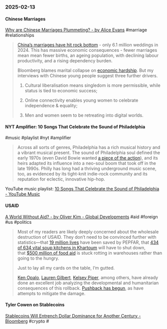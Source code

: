 ### 2025-02-13

#### Chinese Marriages
[Why are Chinese Marriages Plummeting? - by Alice Evans](https://www.ggd.world/p/why-are-chinese-marriages-plummeting) #marriage #relationships 

> [China’s marriages have hit rock bottom](https://www.bloomberg.com/news/articles/2025-02-10/china-marriages-fall-to-record-low-as-demographic-crisis-deepens?embedded-checkout=true) - only 6.1 million weddings in 2024. This has massive economic consequences - fewer marriages mean mean fewer births, an ageing population, with declining labour productivity, and a rising dependency burden.
> 
> Bloomberg blames marital collapse on [economic hardship](https://www.bloomberg.com/news/articles/2025-02-10/china-marriages-fall-to-record-low-as-demographic-crisis-deepens?embedded-checkout=true). But my interviews with Chinese young people suggest three further drivers.
> 
> 1. Cultural liberalisation means singledom is more permissible, while status is tied to economic success;
>     
> 2. Online connectivity enables young women to celebrate independence & equality;
>     
> 3. Men and women seem to be retreating into digital worlds.

#### NYT Amplifier: 10 Songs That Celebrate the Sound of Philadelphia
#music #playlist #nyt #amplifier 

> Across all sorts of genres, Philadelphia has a rich musical history and a vibrant musical present. The sound of Philadelphia soul defined the early 1970s (even David Bowie wanted [a piece of the action](https://nl.nytimes.com/f/a/2FjRjVb-na1eYg094bBq4w~~/AAAAARA~/HiKajK7ZfiVrIzi1jP6cMPQAqX74TSem2JGkOYD4q7elPp49qQ_Xwp3OyDAhYF_998muLfKqF-r0AyScE2vGSZdvIDwbUP24iDd_ZjTlG7X4MCKBOP2LY3glX53MGBigBIPs0zyftB9_KKXbN-ccoD2SBb33OznsnrYwBB9_IHhURMTpgabCj8S3nKjfuML-APrwpIqtCzg_hkVnGrxT3lIrYABfpvMRoIdzQoLoHfYBXcpUIlaotEpfSPAhCA79jAdBBBTzKXOdKdKPHmuwl7OjP_xHTF-s6KIxrm2e_fDlw8kJiTHlXxKwZRrLxkPgMiESS_tLGmeXWwuFX7jY7g~~)), and its heirs adapted its influence into a neo-soul boom that took off in the late 1990s. Philly has long had a thriving underground music scene, too, as evidenced by its tight-knit indie-rock community and its reputation for eclectic, innovative hip-hop.

YouTube music playlist: [10 Songs That Celebrate the Sound of Philadelphia - YouTube Music](https://music.youtube.com/playlist?list=PLu_RmAJBNiIKlBq2LgVrNUhtyx2X0eZaI&si=37uJ-rHrzW96XTq1)
#### USAID
[A World Without Aid? - by Oliver Kim - Global Developments](https://www.global-developments.org/p/a-world-without-aid) #aid #foreign #us #politics

> Most of my readers are likely deeply concerned about the wholesale destruction of USAID. They don’t need to be convinced further with statistics—that [19 million lives](https://pepfarreport.org/) have been saved by PEPFAR, that [434 of 634 vital soup kitchens in Khartoum](https://www.nytimes.com/2025/01/31/world/asia/trump-usaid-freeze.html) will have to shut down, that [$500 million of food aid](https://www.theguardian.com/us-news/2025/feb/10/usaid-trump-elon-musk-cuts) is stuck rotting in warehouses rather than going to the hungry.
> 
> Just to lay all my cards on the table, I’m gutted.
> 
> [Ken Opalo](https://www.africanistperspective.com/p/american-aid-cutsdisruptions), [Lauren Gilbert](https://foreignpolicy.com/2025/02/05/pepfar-trump-lifesaving-hiv-aids-soft-power-danger/), [Kelsey Piper](https://x.com/KelseyTuoc/status/1889166684474466604), among others, have already done an excellent job analyzing the developmental and humanitarian consequences of this rollback. [Pushback has begun](https://www.nytimes.com/2025/02/07/us/politics/judge-will-freeze-elements-of-trump-plan-to-shut-down-usaid.html), as have attempts to mitigate the damage.

#### Tyler Cowen on Stablecoins
[Stablecoins Will Entrench Dollar Dominance for Another Century - Bloomberg](https://www.bloomberg.com/opinion/articles/2025-02-12/stablecoins-will-entrench-dollar-dominance-for-another-century) #crypto #